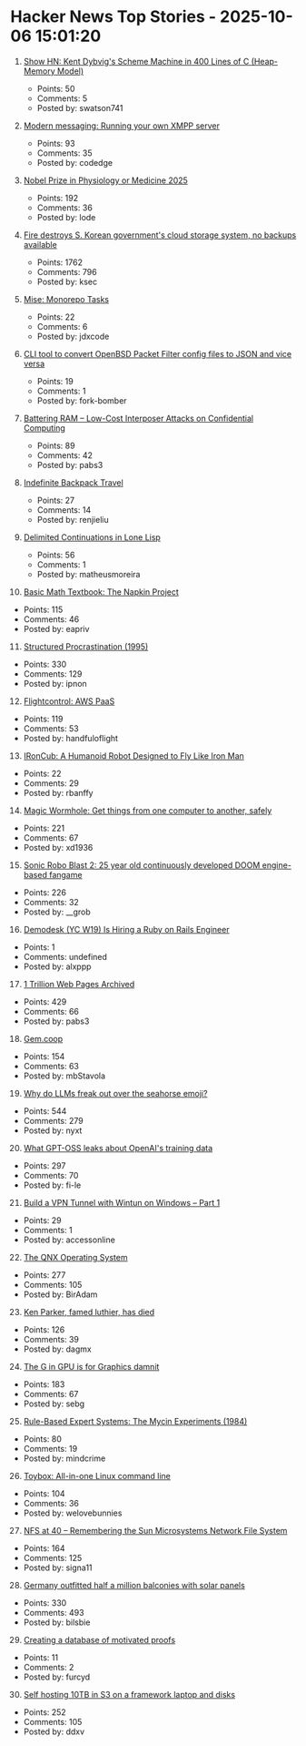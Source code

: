 # Hacker News Top Stories - 2025-10-06 15:01:20

1. [Show HN: Kent Dybvig's Scheme Machine in 400 Lines of C (Heap-Memory Model)](https://gist.github.com/swatson555/8cc36d8d022d7e5cc44a5edb2c4f7d0b)
   - Points: 50
   - Comments: 5
   - Posted by: swatson741

2. [Modern messaging: Running your own XMPP server](https://www.codedge.de/posts/modern-messaging-running-your-own-xmpp-server)
   - Points: 93
   - Comments: 35
   - Posted by: codedge

3. [Nobel Prize in Physiology or Medicine 2025](https://www.nobelprize.org/prizes/medicine/2025/press-release/)
   - Points: 192
   - Comments: 36
   - Posted by: lode

4. [Fire destroys S. Korean government's cloud storage system, no backups available](https://koreajoongangdaily.joins.com/news/2025-10-01/national/socialAffairs/NIRS-fire-destroys-governments-cloud-storage-system-no-backups-available/2412936)
   - Points: 1762
   - Comments: 796
   - Posted by: ksec

5. [Mise: Monorepo Tasks](https://github.com/jdx/mise/discussions/6564)
   - Points: 22
   - Comments: 6
   - Posted by: jdxcode

6. [CLI tool to convert OpenBSD Packet Filter config files to JSON and vice versa](https://github.com/fleximus/pfjson)
   - Points: 19
   - Comments: 1
   - Posted by: fork-bomber

7. [Battering RAM – Low-Cost Interposer Attacks on Confidential Computing](https://batteringram.eu/)
   - Points: 89
   - Comments: 42
   - Posted by: pabs3

8. [Indefinite Backpack Travel](https://jeremymaluf.com/onebag/)
   - Points: 27
   - Comments: 14
   - Posted by: renjieliu

9. [Delimited Continuations in Lone Lisp](https://www.matheusmoreira.com/articles/delimited-continuations-in-lone-lisp)
   - Points: 56
   - Comments: 1
   - Posted by: matheusmoreira

10. [Basic Math Textbook: The Napkin Project](https://web.evanchen.cc/napkin.html)
   - Points: 115
   - Comments: 46
   - Posted by: eapriv

11. [Structured Procrastination (1995)](https://structuredprocrastination.com)
   - Points: 330
   - Comments: 129
   - Posted by: ipnon

12. [Flightcontrol: AWS PaaS](https://www.flightcontrol.dev/)
   - Points: 119
   - Comments: 53
   - Posted by: handfuloflight

13. [IRonCub: A Humanoid Robot Designed to Fly Like Iron Man](https://spectrum.ieee.org/ironcub-jet-powered-flying-robot)
   - Points: 22
   - Comments: 29
   - Posted by: rbanffy

14. [Magic Wormhole: Get things from one computer to another, safely](https://magic-wormhole.readthedocs.io/en/latest/welcome.html)
   - Points: 221
   - Comments: 67
   - Posted by: xd1936

15. [Sonic Robo Blast 2: 25 year old continuously developed DOOM engine-based fangame](https://www.srb2.org/)
   - Points: 226
   - Comments: 32
   - Posted by: __grob

16. [Demodesk (YC W19) Is Hiring a Ruby on Rails Engineer](https://demodesk.com/careers)
   - Points: 1
   - Comments: undefined
   - Posted by: alxppp

17. [1 Trillion Web Pages Archived](https://blog.archive.org/trillion/)
   - Points: 429
   - Comments: 66
   - Posted by: pabs3

18. [Gem.coop](https://gem.coop/)
   - Points: 154
   - Comments: 63
   - Posted by: mbStavola

19. [Why do LLMs freak out over the seahorse emoji?](https://vgel.me/posts/seahorse/)
   - Points: 544
   - Comments: 279
   - Posted by: nyxt

20. [What GPT-OSS leaks about OpenAI's training data](https://fi-le.net/oss/)
   - Points: 297
   - Comments: 70
   - Posted by: fi-le

21. [Build a VPN Tunnel with Wintun on Windows – Part 1](https://0xmm.in/posts/peer-to-peer-windows-part1/)
   - Points: 29
   - Comments: 1
   - Posted by: accessonline

22. [The QNX Operating System](https://www.abortretry.fail/p/the-qnx-operating-system)
   - Points: 277
   - Comments: 105
   - Posted by: BirAdam

23. [Ken Parker, famed luthier, has died](https://kenparkerarchtops.com)
   - Points: 126
   - Comments: 39
   - Posted by: dagmx

24. [The G in GPU is for Graphics damnit](https://ut21.github.io/blog/triton.html)
   - Points: 183
   - Comments: 67
   - Posted by: sebg

25. [Rule-Based Expert Systems: The Mycin Experiments (1984)](https://www.shortliffe.net/Buchanan-Shortliffe-1984/MYCIN%20Book.htm)
   - Points: 80
   - Comments: 19
   - Posted by: mindcrime

26. [Toybox: All-in-one Linux command line](https://github.com/landley/toybox)
   - Points: 104
   - Comments: 36
   - Posted by: welovebunnies

27. [NFS at 40 – Remembering the Sun Microsystems Network File System](https://nfs40.online/)
   - Points: 164
   - Comments: 125
   - Posted by: signa11

28. [Germany outfitted half a million balconies with solar panels](https://grist.org/buildings/how-germany-outfitted-half-a-million-balconies-with-solar-panels/)
   - Points: 330
   - Comments: 493
   - Posted by: bilsbie

29. [Creating a database of motivated proofs](https://gowers.wordpress.com/2025/09/22/creating-a-database-of-motivated-proofs/)
   - Points: 11
   - Comments: 2
   - Posted by: furcyd

30. [Self hosting 10TB in S3 on a framework laptop and disks](https://jamesoclaire.com/2025/10/05/self-hosting-10tb-in-s3-on-a-framework-laptop-disks/)
   - Points: 252
   - Comments: 105
   - Posted by: ddxv

